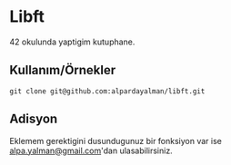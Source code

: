 # Libft

42 okulunda yaptigim kutuphane.


## Kullanım/Örnekler

```terminal
git clone git@github.com:alpardayalman/libft.git
```


## Adisyon

Eklemem gerektigini dusundugunuz bir fonksiyon var ise alpa.yalman@gmail.com'dan ulasabilirsiniz.
